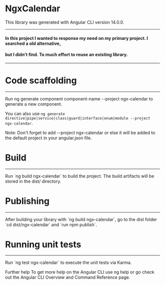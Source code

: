 # NgxCalendar
This library was generated with Angular CLI version 14.0.0.

<hr/>

#### In this project I wanted to response my need on my primary project. I searched a old alternative, 
#### but I didn't find. To much effort to reuse an existing library.

<hr/>

# Code scaffolding
<hr/>

Run ng generate component component-name --project ngx-calendar to generate a new component.

You can also use `ng generate directive|pipe|service|class|guard|interface|enum|module --project ngx-calendar`.

Note: Don't forget to add --project ngx-calendar or else it will be added to the default project in your angular.json file.

# Build
<hr/>
Run `ng build ngx-calendar` to build the project. The build artifacts will be stored in the dist/ directory.

# Publishing
<hr/>
After building your library with `ng build ngx-calendar`, go to the dist folder `cd dist/ngx-calendar` and `run npm publish`.

# Running unit tests
<hr/>
Run `ng test ngx-calendar` to execute the unit tests via Karma.

Further help
To get more help on the Angular CLI use ng help or go check out the Angular CLI Overview and Command Reference page.
